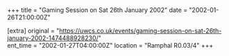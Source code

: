 +++
title = "Gaming Session on Sat 26th January 2002"
date = "2002-01-26T21:00:00Z"

[extra]
original = "https://uwcs.co.uk/events/gaming-session-on-sat-26th-january-2002-1474488928230/"    
ent_time = "2002-01-27T04:00:00Z"
location = "Ramphal R0.03/4"
+++



